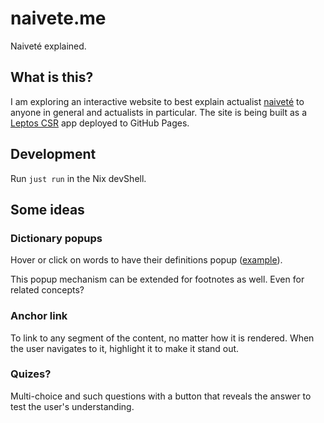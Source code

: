 # naivete.me

Naiveté explained.

## What is this?

I am exploring an interactive website to best explain actualist [naiveté](https://srid.ca/naivet%C3%A9) to anyone in general and actualists in particular. The site is being built as a [Leptos CSR](https://book.leptos.dev/view/index.html) app deployed to GitHub Pages.

## Development

Run `just run` in the Nix devShell.

## Some ideas

### Dictionary popups

Hover or click on words to have their definitions popup ([example](https://github.com/dominiclet/obsidian-note-definitions#obsidian-note-definitions)).

This popup mechanism can be extended for footnotes as well. Even for related concepts?

### Anchor link

To link to any segment of the content, no matter how it is rendered. When the user navigates to it, highlight it to make it stand out.

### Quizes?

Multi-choice and such questions with a button that reveals the answer to test the user's understanding.
